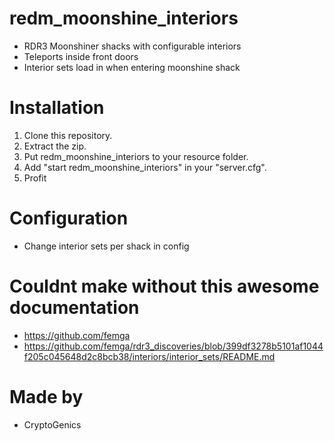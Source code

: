 # redm_moonshine_interiors
- RDR3 Moonshiner shacks with configurable interiors
- Teleports inside front doors
- Interior sets load in when entering moonshine shack

# Installation
1. Clone this repository.
2. Extract the zip.
3. Put redm_moonshine_interiors to your resource folder.
4. Add "start redm_moonshine_interiors" in your "server.cfg".
5. Profit

# Configuration
- Change interior sets per shack in config

# Couldnt make without this awesome documentation
- https://github.com/femga
- https://github.com/femga/rdr3_discoveries/blob/399df3278b5101af1044f205c045648d2c8bcb38/interiors/interior_sets/README.md

# Made by
- CryptoGenics
